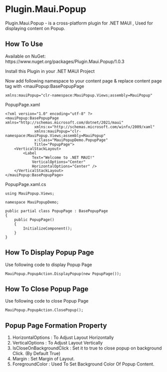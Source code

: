 # Plugin.Maui.Popup
Plugin.Maui.Popup - is a cross-platform plugin for .NET MAUI , Used for displaying content on Popup.


<h2> How To Use </h2> 
Available on NuGet: https://www.nuget.org/packages/Plugin.Maui.Popup/1.0.3  

Install this Plugin in your .NET MAUI Project

Now add following namespace to your content page & replace content page tag with <mauiPopup:BasePopupPage

```
xmlns:mauiPopup="clr-namespace:MauiPopup.Views;assembly=MauiPopup"
```

PopupPage.xaml
```
<?xml version="1.0" encoding="utf-8" ?>
<mauiPopup:BasePopupPage xmlns="http://schemas.microsoft.com/dotnet/2021/maui"
             xmlns:x="http://schemas.microsoft.com/winfx/2009/xaml"
             xmlns:mauiPopup="clr-namespace:MauiPopup.Views;assembly=MauiPopup"
             x:Class="MauiPopupDemo.PopupPage"
             Title="PopupPage">
    <VerticalStackLayout>
        <Label 
            Text="Welcome to .NET MAUI!"
            VerticalOptions="Center" 
            HorizontalOptions="Center" />
    </VerticalStackLayout>
</mauiPopup:BasePopupPage>
```

PopupPage.xaml.cs

```
using MauiPopup.Views;
 
namespace MauiPopupDemo;
 
public partial class PopupPage : BasePopupPage
{
	public PopupPage()
	{
		InitializeComponent();
	}
}
```
<h2> How To Display Popup Page </h2> 
Use following code to display Popup Page

```
MauiPopup.PopupAction.DisplayPopup(new PopupPage());
```

<h2> How To Close Popup Page </h2> 
Use following code to close Popup Page

```
MauiPopup.PopupAction.ClosePopup();
```

<h2> Popup Page Formation Property </h2>  

1. HorizontalOptions : To Adjust Layout Horizontally
2. VerticalOptions : To Adjust Layout Vertically
3. IsCloseOnBackgroundClick : Set it to true to close popup on background Click. (By Default True)
4. Margin : Set Margin of Layout.
5. ForegroundColor : Used To Set Background Color Of Popup Content.

